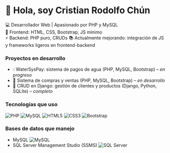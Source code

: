 # 👋 Hola, soy Cristian Rodolfo Chún

💻 Desarrollador Web | Apasionado por PHP y MySQL  
🎨 Frontend: HTML, CSS, Bootstrap, JS mínimo  
⚡ Backend: PHP puro, CRUDs
📚 Actualmente mejorando: integración de JS y frameworks ligeros en frontend-backend

### Proyectos en desarrollo
- 💧 WaterSysPay: sistema de pagos de agua (PHP, MySQL, Bootstrap) – *en progreso*
- 🛒 Sistema de compras y ventas (PHP, MySQL, Bootstrap) – *en desarrollo*
- 📂 CRUD en Django: gestión de clientes y productos (Django, Python, SQLite) – *completo*

### Tecnologías que uso
![PHP](https://img.shields.io/badge/PHP-777BB4?logo=php&logoColor=white)
![MySQL](https://img.shields.io/badge/MySQL-005C84?logo=mysql&logoColor=white)
![HTML5](https://img.shields.io/badge/HTML5-E34F26?logo=html5&logoColor=white)
![CSS3](https://img.shields.io/badge/CSS3-1572B6?logo=css3&logoColor=white)
![Bootstrap](https://img.shields.io/badge/Bootstrap-563D7C?logo=bootstrap&logoColor=white)

### Bases de datos que manejo
- MySQL
![MySQL](https://img.shields.io/badge/MySQL-005C84?logo=mysql&logoColor=white)
- SQL Server Management Studio (SSMS)
![SQL Server](https://img.shields.io/badge/SQL%20Server-CC2927?logo=microsoftsqlserver&logoColor=white)


